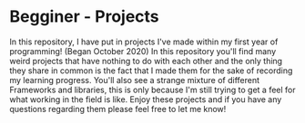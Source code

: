 # Begginer - Projects
In this repository, I have put in projects I've made within my first year of programming! (Began October 2020)
In this repository you'll find many weird projects that have nothing to do with each other and the only thing
they share in common is the fact that I made them for the sake of recording my learning progress.
You'll also see a strange mixture of different Frameworks and libraries, this is only because I'm still trying to get a feel for what working in the field is like.
Enjoy these projects and if you have any questions regarding them please feel free to let me know!
